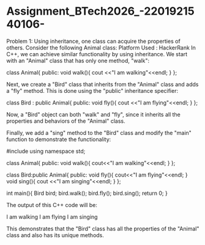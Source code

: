 # Assignment_BTech2026_-2201921540106-
Problem 1: Using inheritance, one class can acquire the properties of others. Consider the following Animal class:
Platform Used : HackerRank
In C++, we can achieve similar functionality by using inheritance. We start with an "Animal" class that has only one method, "walk":

class Animal{ public: void walk(){ cout <<"I am walking"<<endl; } };

Next, we create a "Bird" class that inherits from the "Animal" class and adds a "fly" method. This is done using the "public" inheritance specifier:

class Bird : public Animal{ public: void fly(){ cout <<"I am flying"<<endl; } };

Now, a "Bird" object can both "walk" and "fly", since it inherits all the properties and behaviors of the "Animal" class.

Finally, we add a "sing" method to the "Bird" class and modify the "main" function to demonstrate the functionality:

#include using namespace std;

class Animal{ public: void walk(){ cout<<"I am walking"<<endl; } };

class Bird:public Animal{ public: void fly(){ cout<<"I am flying"<<endl; } void sing(){ cout <<"I am singing"<<endl; } };

int main(){ Bird bird; bird.walk(); bird.fly(); bird.sing(); return 0; }

The output of this C++ code will be:

I am walking I am flying I am singing

This demonstrates that the "Bird" class has all the properties of the "Animal" class and also has its unique methods.
